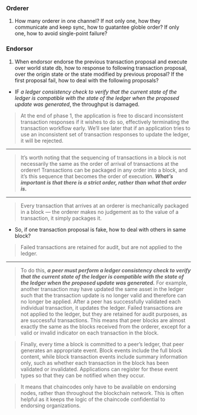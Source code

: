 ### Orderer

1. How many orderer in one channel? If not only one, how they communicate and keep sync, how to guatantee globle order? If only one, how to avoid single-point failure?

### Endorsor

1. When endorsor endorse the previous transaction proposal and execute over world state db, how to response to following transaction proposal, over the origin state or the state modified by previous proposal? If the first proposal fail, how to deal with the following proposals?

* IF *a ledger consistency check to verify that the current state of the ledger is compatible with the state of the ledger when the proposed update was generated*, the throughput is damaged.

> At the end of phase 1, the application is free to discard inconsistent transaction responses if it wishes to do so, effectively terminating the transaction workflow early. We’ll see later that if an application tries to use an inconsistent set of transaction responses to update the ledger, it will be rejected.

---

> It’s worth noting that the sequencing of transactions in a block is not necessarily the same as the order of arrival of transactions at the orderer! Transactions can be packaged in any order into a block, and it’s this sequence that becomes the order of execution. ***What’s important is that there is a strict order, rather than what that order is.***

---

> Every transaction that arrives at an orderer is mechanically packaged in a block — the orderer makes no judgement as to the value of a transaction, it simply packages it. 
* So, if one transaction proposal is fake, how to deal with others in same block?
> Failed transactions are retained for audit, but are not applied to the ledger.

---

> To do this, ***a peer must perform a ledger consistency check to verify that the current state of the ledger is compatible with the state of the ledger when the proposed update was generated.*** For example, another transaction may have updated the same asset in the ledger such that the transaction update is no longer valid and therefore can no longer be applied. After a peer has successfully validated each individual transaction, it updates the ledger. Failed transactions are not applied to the ledger, but they are retained for audit purposes, as are successful transactions. This means that peer blocks are almost exactly the same as the blocks received from the orderer, except for a valid or invalid indicator on each transaction in the block.

> Finally, every time a block is committed to a peer’s ledger, that peer generates an appropriate event. Block events include the full block content, while block transaction events include summary information only, such as whether each transaction in the block has been validated or invalidated. Applications can register for these event types so that they can be notified when they occur. 

> It means that chaincodes only have to be available on endorsing nodes, rather than throughout the blockchain network. This is often helpful as it keeps the logic of the chaincode confidential to endorsing organizations.